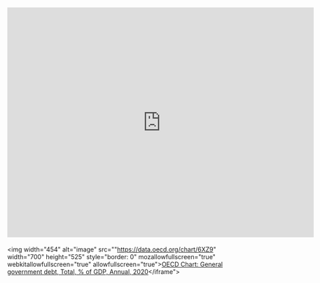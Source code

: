 # <iframe src="https://data.oecd.org/chart/6XZ9" width="700" height="525" style="border: 0" mozallowfullscreen="true" webkitallowfullscreen="true" allowfullscreen="true"><a href="https://data.oecd.org/chart/6XZ9" target="_blank">OECD Chart: General government debt, Total, % of GDP, Annual, 2020</a></iframe>
<img width="454" alt="image" src=""https://data.oecd.org/chart/6XZ9" width="700" height="525" style="border: 0" mozallowfullscreen="true" webkitallowfullscreen="true" allowfullscreen="true"><a href="https://data.oecd.org/chart/6XZ9" target="_blank">OECD Chart: General government debt, Total, % of GDP, Annual, 2020</a></iframe">
